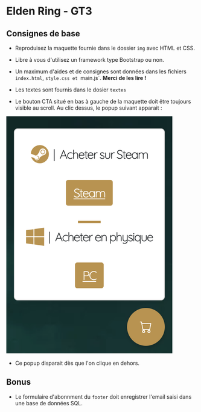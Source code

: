# Elden Ring - GT3

## Consignes de base

- Reproduisez la maquette fournie dans le dossier `img` avec HTML et CSS.

- Libre à vous d'utilisez un framework type Bootstrap ou non.

- Un maximum d'aides et de consignes sont données dans les fichiers `index.html`, `style.css et `main.js`. **Merci de les lire !**

- Les textes sont fournis dans le dosier `textes`

- Le bouton CTA situé en bas à gauche de la maquette doit être toujours visible au scroll. Au clic dessus, le popup suivant apparait :

![Popup](img/bouton-cta.png)

- Ce popup disparait dès que l'on clique en dehors.

## Bonus

- Le formulaire d'abonnment du `footer` doit enregistrer l'email saisi dans une base de données SQL.
